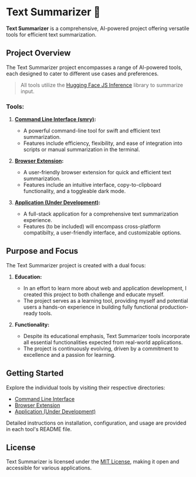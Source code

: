 # Text Summarizer :leaves:

**Text Summarizer** is a comprehensive, AI-powered project offering versatile tools for efficient text summarization.

## Project Overview

The Text Summarizer project encompasses a range of AI-powered tools, each designed to cater to different use cases and preferences. 

> All tools utilize the [Hugging Face JS Inference](https://huggingface.co/docs/huggingface.js/index) library to summarize input.

### Tools:

1. **[Command Line Interface (smry)](https://github.com/zvoverman/text-summarizer/tree/main/cli):**
   - A powerful command-line tool for swift and efficient text summarization.
   - Features include efficiency, flexibility, and ease of integration into scripts or manual summarization in the terminal.

2. **[Browser Extension](https://github.com/zvoverman/text-summarizer/tree/main/extension):**
   - A user-friendly browser extension for quick and efficient text summarization.
   - Features include an intuitive interface, copy-to-clipboard functionality, and a toggleable dark mode.

3. **[Application (Under Development)](https://github.com/zvoverman/text-summarizer/tree/main/application):**
   - A full-stack application for a comprehensive text summarization experience.
   - Features (to be included) will encompass cross-platform compatibilty, a user-friendly interface, and customizable options.

## Purpose and Focus

The Text Summarizer project is created with a dual focus:

1. **Education:**
   - In an effort to learn more about web and application development, I created this project to both challenge and educate myself.
   - The project serves as a learning tool, providing myself and potential users a hands-on experience in building fully functional production-ready tools.

2. **Functionality:**
   - Despite its educational emphasis, Text Summarizer tools incorporate all essential functionalities expected from real-world applications.
   - The project is continuously evolving, driven by a commitment to excellence and a passion for learning.

## Getting Started

Explore the individual tools by visiting their respective directories:

- [Command Line Interface](https://github.com/zvoverman/text-summarizer/tree/main/cli)
- [Browser Extension](https://github.com/zvoverman/text-summarizer/tree/main/extension)
- [Application (Under Development)](https://github.com/zvoverman/text-summarizer/tree/main/application)

Detailed instructions on installation, configuration, and usage are provided in each tool's README file.

## License

Text Summarizer is licensed under the [MIT License](LICENSE), making it open and accessible for various applications.
